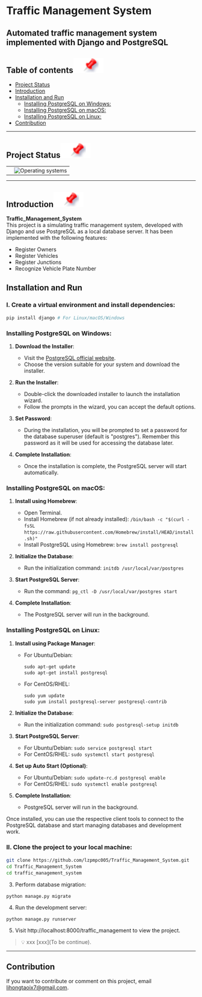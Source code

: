<h1>
  <br /><br /><strong>Traffic Management System</strong>
</h1>

Automated traffic management system implemented with Django and PostgreSQL
---

## Table of contents[![](https://raw.githubusercontent.com/aregtech/areg-sdk/master/docs/img/pin.svg)](#table-of-contents)
- [Project Status](#project-status)
- [Introduction](#introduction)
- [Installation and Run](#installation-and-run)
  - [Installing PostgreSQL on Windows:](#installing-postgresql-on-windows)
  - [Installing PostgreSQL on macOS:](#installing-postgresql-on-macos)
  - [Installing PostgreSQL on Linux:](#installing-postgresql-on-linux)
- [Contribution](#Contribution)

---

<!-- markdownlint-disable -->
## Project Status[![](https://raw.githubusercontent.com/aregtech/areg-sdk/master/docs/img/pin.svg)](#project-status)
<table class="no-border">
 
  </tr>
  <tr>
    <td><img src="" alt=""/></td>
    <td><img src="https://img.shields.io/badge/OS-linux%20%7C%20windows-blue??style=flat&logo=Linux&logoColor=b0c0c0&labelColor=363D44" alt="Operating systems"/></td>
  </tr>
</table>

---

## Introduction[![](https://raw.githubusercontent.com/aregtech/areg-sdk/master/docs/img/pin.svg)](#introduction)

**Traffic_Management_System**   
This project is a simulating traffic management system, developed with Django and use PostgreSQL as a local database server. It has been implemented with the following features:
- Register Owners
- Register Vehicles
- Register Junctions
- Recognize Vehicle Plate Number


## Installation and Run

### I. Create a virtual environment and install dependencies:
```bash
pip install django # For Linux/macOS/Windows
```
### Installing PostgreSQL on Windows:

1. **Download the Installer**:
   - Visit the [PostgreSQL official website](https://www.postgresql.org/download/windows/).
   - Choose the version suitable for your system and download the installer.

2. **Run the Installer**:
   - Double-click the downloaded installer to launch the installation wizard.
   - Follow the prompts in the wizard, you can accept the default options.

3. **Set Password**:
   - During the installation, you will be prompted to set a password for the database superuser (default is "postgres"). Remember this password as it will be used for accessing the database later.

4. **Complete Installation**:
   - Once the installation is complete, the PostgreSQL server will start automatically.

### Installing PostgreSQL on macOS:

1. **Install using Homebrew**:
   - Open Terminal.
   - Install Homebrew (if not already installed): `/bin/bash -c "$(curl -fsSL https://raw.githubusercontent.com/Homebrew/install/HEAD/install.sh)"`
   - Install PostgreSQL using Homebrew: `brew install postgresql`

2. **Initialize the Database**:
   - Run the initialization command: `initdb /usr/local/var/postgres`

3. **Start PostgreSQL Server**:
   - Run the command: `pg_ctl -D /usr/local/var/postgres start`

4. **Complete Installation**:
   - The PostgreSQL server will run in the background.

### Installing PostgreSQL on Linux:

1. **Install using Package Manager**:
   - For Ubuntu/Debian:
     ```
     sudo apt-get update
     sudo apt-get install postgresql
     ```
   - For CentOS/RHEL:
     ```
     sudo yum update
     sudo yum install postgresql-server postgresql-contrib
     ```

2. **Initialize the Database**:
   - Run the initialization command: `sudo postgresql-setup initdb`

3. **Start PostgreSQL Server**:
   - For Ubuntu/Debian: `sudo service postgresql start`
   - For CentOS/RHEL: `sudo systemctl start postgresql`

4. **Set up Auto Start (Optional)**:
   - For Ubuntu/Debian: `sudo update-rc.d postgresql enable`
   - For CentOS/RHEL: `sudo systemctl enable postgresql`

5. **Complete Installation**:
   - PostgreSQL server will run in the background.

Once installed, you can use the respective client tools to connect to the PostgreSQL database and start managing databases and development work.


### II. Clone the project to your local machine:

```bash
git clone https://github.com/lzpmpc005/Traffic_Management_System.git
cd Traffic_Management_System
cd traffic_management_system
```
3. Perform database migration:
```
python manage.py migrate
```
4. Run the development server:
```
python manage.py runserver
```
5. Visit http://localhost:8000/traffic_management to view the project.

> 💡 xxx [xxx](To be continue). 

---
 ## Contribution
 
If you want to contribute or comment on this project, email lihongtaoix7@gmail.com.